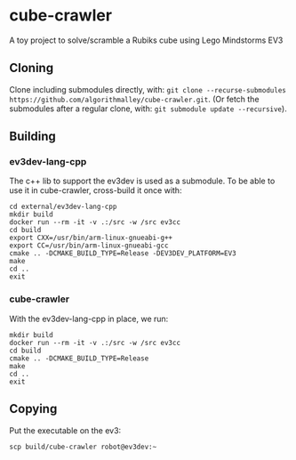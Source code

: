 # cube-crawler
A toy project to solve/scramble a Rubiks cube using Lego Mindstorms EV3

## Cloning

Clone including submodules directly, with:
```git clone --recurse-submodules https://github.com/algorithmalley/cube-crawler.git```. (Or fetch the submodules after a regular clone, with: ```git submodule update --recursive```).

## Building

### ev3dev-lang-cpp

The c++ lib to support the ev3dev is used as a submodule. To be able to use it in cube-crawler, cross-build it once with:
```
cd external/ev3dev-lang-cpp
mkdir build
docker run --rm -it -v .:/src -w /src ev3cc
cd build
export CXX=/usr/bin/arm-linux-gnueabi-g++
export CC=/usr/bin/arm-linux-gnueabi-gcc
cmake .. -DCMAKE_BUILD_TYPE=Release -DEV3DEV_PLATFORM=EV3
make
cd ..
exit
```

### cube-crawler

With the ev3dev-lang-cpp in place, we run:
```
mkdir build
docker run --rm -it -v .:/src -w /src ev3cc
cd build
cmake .. -DCMAKE_BUILD_TYPE=Release 
make
cd ..
exit
```

## Copying

Put the executable on the ev3:
```
scp build/cube-crawler robot@ev3dev:~
```
